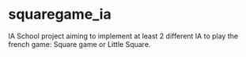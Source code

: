 # squaregame_ia
IA School project aiming to implement at least 2 different IA to play the french game: Square game or Little Square. 
